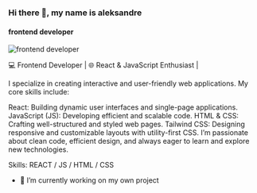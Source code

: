 ### Hi there 👋, my name is aleksandre
#### frontend developer
![frontend developer](https://media.dev.to/cdn-cgi/image/width=800%2Cheight=%2Cfit=scale-down%2Cgravity=auto%2Cformat=auto/https%3A%2F%2Fdev-to-uploads.s3.amazonaws.com%2Fi%2F9mtznxfpdeuq48ed1el8.gif)

💻 Frontend Developer | 🌐 React & JavaScript Enthusiast | 

I specialize in creating interactive and user-friendly web applications. My core skills include:

React: Building dynamic user interfaces and single-page applications.
JavaScript (JS): Developing efficient and scalable code.
HTML & CSS: Crafting well-structured and styled web pages.
Tailwind CSS: Designing responsive and customizable layouts with utility-first CSS.
I’m passionate about clean code, efficient design, and always eager to learn and explore new technologies.

Skills: REACT / JS / HTML / CSS

- 🔭 I’m currently working on my own project 






